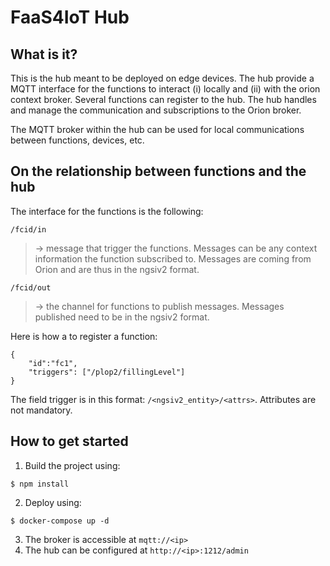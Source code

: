 # FaaS4IoT Hub

## What is it?
This is the hub meant to be deployed on edge devices. 
The hub provide a MQTT interface for the functions to interact (i) locally and (ii) with the orion context broker.
Several functions can register to the hub. The hub handles and manage the communication and subscriptions to the Orion broker.

The MQTT broker within the hub can be used for local communications between functions, devices, etc.

## On the relationship between functions and the hub
The interface for the functions is the following:

`/fcid/in` 
> -> message that trigger the functions. Messages can be any context information the function subscribed to. Messages are coming from Orion and are thus in the ngsiv2 format.

`/fcid/out` 
> -> the channel for functions to publish messages. Messages published need to be in the ngsiv2 format.

Here is how a to register a function:
```
{
    "id":"fc1",
    "triggers": ["/plop2/fillingLevel"]
}
```

The field trigger is in this format: `/<ngsiv2_entity>/<attrs>`. Attributes are not mandatory.

## How to get started
1. Build the project using:
```console
$ npm install
```
2. Deploy using:
```console
$ docker-compose up -d
```
3. The broker is accessible at `mqtt://<ip>`
4. The hub can be configured at `http://<ip>:1212/admin`


